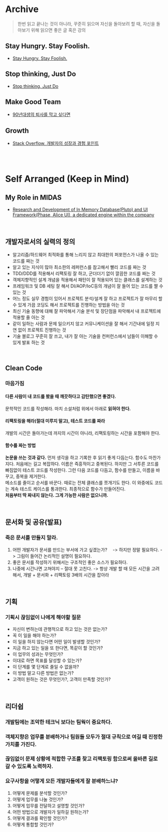 # Archive

> 한번 읽고 끝나는 것이 아니라, 꾸준히 읽으며 자신을 돌아보려 할 때, 자신을 돌아보기 위해 읽으면 좋은 글 혹은 강의

## Stay Hungry. Stay Foolish.

* [Stay Hungry. Stay Foolish.](https://www.youtube.com/watch?v=7aA17H-3Vig)

## Stop thinking, Just Do

* [Stop thinking, Just Do](https://www.youtube.com/watch?v=Xz2zvDug2jM)

## Make Good Team

* [90년대생의 퇴사를 막고 싶다면](https://brunch.co.kr/@deblim0928/36?fbclid=IwAR2WLc1hj9z_P42Ekt4YqHXYaXGOwY0_mAGO3yF83_BNdX7y_vtI0jy4W5o)

## Growth

* [Stack Overflow, 개발자의 성장과 경험 포인트](https://madplay.github.io/post/how-i-use-stackoverflow)

<br/><br/>

# Self Arranged (Keep in Mind)

## My Role in MIDAS

* [Research and Development of In Memory Database(Pluto) and UI Framework(Phase, Alice UI), a dedicated engine within the company](/contents/BasicEducation/Role.md)



<br/>

## 개발자로서의 실력의 정의

* 알고리즘/하드웨어 최적화를 통해 느리지 않고 최대한의 퍼포먼스가 나올 수 있는 코드를 짜는 것
* 알고 있는 지식이 많아 최소한의 레퍼런스를 참고해서 빨리 코드를 짜는 것
* TDD/DDD를 적용해서 리팩토링 잘 하고, 군더더기 없이 깔끔한 코드를 짜는 것
* 객체지향적인 설계 개념을 적용해서 패턴이 잘 적용되어 있는 클래스를 설계하는 것
* 프레임워크 및 DB 세팅 잘 해서 DI/AOP/IoC등의 개념이 잘 들어 있는 코드를 짤 수 있는 것
* 어느 정도 실무 경험이 있어서 프로젝트 분석/설계 잘 하고 프로젝트가 잘 마무리 할 수 있게 가끔 코딩도 해서 프로젝트를 진행하는 방법을 아는 것
* 최신 기술 동향에 대해 잘 파악해서 기술 분석 및 장단점을 파악해서 내 프로젝트에 적용할 줄 아는 것
* 같이 일하는 사람과 문제 일으키지 않고 커뮤니케이션을 잘 해서 기간내에 일정 지연 없이 프로젝트 진행하는 것
* 기술 블로그 꾸준히 잘 쓰고, 내가 잘 아는 기술을 컨퍼런스에서 남들이 이해할 수 있게 발표 하는 것



<br/>

## Clean Code

### 마음가짐

#### 다른 사람이 내 코드를 봤을 때 깨끗하다고 감탄했으면 좋겠다.

문학적인 코드를 작성해라. 마치 소설처럼 위에서 아래로 **읽혀야 한다.**

#### 리팩토링을 해라(절대 미루지 말고), 테스트 코드를 짜라

개발의 시간은 돌아가는데 까지의 시간이 아니라, 리팩토링하는 시간을 포함해야 한다.

#### 함수를 짜는 방법

**논문을 쓰는 것과 같다.** 먼저 생각을 하고 기록한 후 읽기 좋게 다듬는다. 함수도 마찬가지다. 처음에는 길고 복잡하다. 이름은 즉흥적이고 중복된다. 하지만 그 서투른 코드를 빠짐없이 테스트 코드를 작성한다. 그런 다음 코드를 다듬고, 함수를 만들고, 이름을 바꾸고, 중복을 제거한다. <br/>
메소드를 줄이고 순서를 바꾼다. 때로는 전체 클래스를 쪼개기도 한다. 이 와중에도 코드는 계속 테스트 케이스를 통과한다. 최종적으로 함수가 만들어진다. <br/>
**처음부터 딱 짜내지 않는다. 그게 가능한 사람은 없으니까.**



<br/>

## 문서화 및 공유(발표)

### 죽은 문서를 만들지 말라.

1. 어떤 개발자가 문서를 만드는 부서에 가고 싶겠는가?
 　-> 하지만 정말 필요하다.
   -> 그림이 들어간 논리적인 설명이 필요하다.
2. 좋은 문서를 작성하기 위해서는 구조적인 좋은 소스가 필요하다.
3. 나중에 시간나면 고쳐야지 – 절대 못 고친다.
   -> 항상 개발 할 때 모든 시간을 고려해서, 개발 + 문서화 + 리팩토링 3배의 시간을 잡아라



<br/>

## 기획

### 기획시 끊임없이 나에게 해야할 질문

* 자신이 변하는데 관행적으로 하고 있는 것은 없는가?
* 꼭 이 일을 해야 하는가?
* 이 일을 하지 않는다면 어떤 일이 발생할 것인가?
* 지금 하고 있는 일을 또 한다면, 똑같이 할 것인가?
* 이 업무의 성과는 무엇인가?
* 이대로 하면 목표를 달성할 수 있는가?
* 이 단계를 몇 단계로 줄일 수 없을까?
* 이 방법 말고 다른 방법은 없는가?
* 고객이 원하는 것은 무엇인가?, 고객이 만족할 것인가?



<br/>

## 리더쉽

### 개발팀에는 조악한 테크닉 보다는 팀웍이 중요하다.

### 객체지향은 업무를 분배하거나 팀원들 모두가 절대 규칙으로 여길 때 진정한 가치를 가진다.

### 끊임없이 문제 상황에 적합한 구조를 찾고 리팩토링 함으로써 올바른 길로 갈 수 있도록 노력하자.

### 요구사항을 어떻게 모든 개발자들에게 잘 분배하느냐?

  1. 어떻게 문제를 분석할 것인가?
  2. 어떻게 업무를 나눌 것인가?
  3. 어떻게 업무를 전달하고 설명할 것인가?
  4. 어떤 방법으로 개발자가 일하길 원하는가?
  5. 어떻게 결과를 확인할 것인가?
  6. 어떻게 통합할 것인가?
